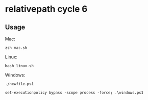 # relativepath cycle 6

## Usage

Mac:

`zsh mac.sh`

Linux:

`bash linux.sh` 

Windows: 

`./newfile.ps1`

 `set-executionpolicy bypass -scope process -force; .\windows.ps1`


